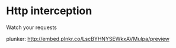 Http interception
==========

Watch your requests

plunker: http://embed.plnkr.co/LscBYHNYSEWkxAVMulpa/preview
